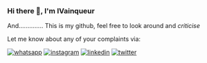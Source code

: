 ### Hi there 👋, I'm IVainqueur

And..............
This is my github, feel free to look around and *criticise*

Let me know about any of your complaints via:

<div>
  <a href="https://wa.me/250727663656"><img src="https://user-images.githubusercontent.com/65293976/185197546-c864739e-59d8-4386-94dc-28d447ffe8e1.png" alt="whatsapp"></a>
  <a href="https://www.instagram.com/iva1nqueur"><img src="https://user-images.githubusercontent.com/65293976/185198234-42fa10a5-826e-42d3-80d1-bbad7e550b7a.png" alt="instagram"></a>
  <a href="https://www.linkedin.com/in/ivainqueur"><img src="https://user-images.githubusercontent.com/65293976/185198767-0de8862e-2621-471a-816b-141feb9f775f.png" alt="linkedin"></a>
  <a href="https://twitter.com/I_Vainqueur"><img src="https://user-images.githubusercontent.com/65293976/185200780-6b8f52bc-e652-4790-9b6e-adc011453f9a.png" alt="twitter"></a>

  
</div>

